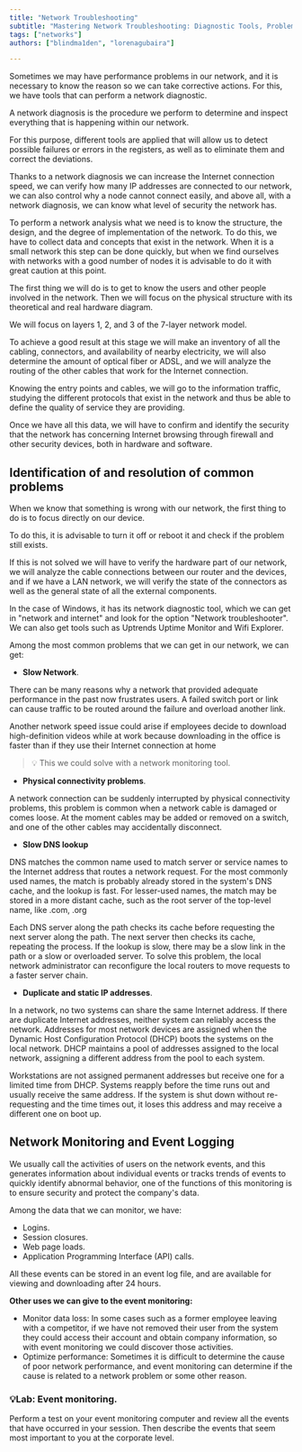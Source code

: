 ```yaml
---
title: "Network Troubleshooting"
subtitle: "Mastering Network Troubleshooting: Diagnostic Tools, Problem Identification, Resolution, and Event Monitoring for Optimal Performance."
tags: ["networks"]
authors: ["blindma1den", "lorenagubaira"]

---
```


Sometimes we may have performance problems in our network, and it is necessary to know the reason so we can take corrective actions. For this, we have tools that can perform a network diagnostic.

A network diagnosis is the procedure we perform to determine and inspect everything that is happening within our network.

For this purpose, different tools are applied that will allow us to detect possible failures or errors in the registers, as well as to eliminate them and correct the deviations.

Thanks to a network diagnosis we can increase the Internet connection speed, we can verify how many IP addresses are connected to our network, we can also control why a node cannot connect easily, and above all, with a network diagnosis, we can know what level of security the network has.

To perform a network analysis what we need is to know the structure, the design, and the degree of implementation of the network. To do this, we have to collect data and concepts that exist in the network. When it is a small network this step can be done quickly, but when we find ourselves with networks with a good number of nodes it is advisable to do it with great caution at this point.

The first thing we will do is to get to know the users and other people involved in the network. Then we will focus on the physical structure with its theoretical and real hardware diagram.

We will focus on layers 1, 2, and 3 of the 7-layer network model.

To achieve a good result at this stage we will make an inventory of all the cabling, connectors, and availability of nearby electricity, we will also determine the amount of optical fiber or ADSL, and we will analyze the routing of the other cables that work for the Internet connection.

Knowing the entry points and cables, we will go to the information traffic, studying the different protocols that exist in the network and thus be able to define the quality of service they are providing.

Once we have all this data, we will have to confirm and identify the security that the network has concerning Internet browsing through firewall and other security devices, both in hardware and software.

## Identification of and resolution of common problems

When we know that something is wrong with our network, the first thing to do is to focus directly on our device.

To do this, it is advisable to turn it off or reboot it and check if the problem still exists.

If this is not solved we will have to verify the hardware part of our network, we will analyze the cable connections between our router and the devices, and if we have a LAN network, we will verify the state of the connectors as well as the general state of all the external components.

In the case of Windows, it has its network diagnostic tool, which we can get in "network and internet" and look for the option "Network troubleshooter". We can also get tools such as Uptrends Uptime Monitor and Wifi Explorer.

Among the most common problems that we can get in our network, we can get:

- **Slow Network**.

There can be many reasons why a network that provided adequate performance in the past now frustrates users. A failed switch port or link can cause traffic to be routed around the failure and overload another link.

Another network speed issue could arise if employees decide to download high-definition videos while at work because downloading in the office is faster than if they use their Internet connection at home

> 💡 This we could solve with a network monitoring tool.

- **Physical connectivity problems**.

A network connection can be suddenly interrupted by physical connectivity problems, this problem is common when a network cable is damaged or comes loose. At the moment cables may be added or removed on a switch, and one of the other cables may accidentally disconnect.

- **Slow DNS lookup**

DNS matches the common name used to match server or service names to the Internet address that routes a network request. For the most commonly used names, the match is probably already stored in the system's DNS cache, and the lookup is fast. For lesser-used names, the match may be stored in a more distant cache, such as the root server of the top-level name, like .com, .org

Each DNS server along the path checks its cache before requesting the next server along the path. The next server then checks its cache, repeating the process. If the lookup is slow, there may be a slow link in the path or a slow or overloaded server. To solve this problem, the local network administrator can reconfigure the local routers to move requests to a faster server chain.

- **Duplicate and static IP addresses**.

In a network, no two systems can share the same Internet address. If there are duplicate Internet addresses, neither system can reliably access the network. Addresses for most network devices are assigned when the Dynamic Host Configuration Protocol (DHCP) boots the systems on the local network. DHCP maintains a pool of addresses assigned to the local network, assigning a different address from the pool to each system.

Workstations are not assigned permanent addresses but receive one for a limited time from DHCP. Systems reapply before the time runs out and usually receive the same address. If the system is shut down without re-requesting and the time times out, it loses this address and may receive a different one on boot up.

## Network Monitoring and Event Logging

We usually call the activities of users on the network events, and this generates information about individual events or tracks trends of events to quickly identify abnormal behavior, one of the functions of this monitoring is to ensure security and protect the company's data.

Among the data that we can monitor, we have:

- Logins.
- Session closures.
- Web page loads.
- Application Programming Interface (API) calls.

All these events can be stored in an event log file, and are available for viewing and downloading after 24 hours.

**Other uses we can give to the event monitoring:**

- Monitor data loss: In some cases such as a former employee leaving with a competitor, if we have not removed their user from the system they could access their account and obtain company information, so with event monitoring we could discover those activities.
- Optimize performance: Sometimes it is difficult to determine the cause of poor network performance, and event monitoring can determine if the cause is related to a network problem or some other reason.

### 💡Lab: Event monitoring.

Perform a test on your event monitoring computer and review all the events that have occurred in your session. Then describe the events that seem most important to you at the corporate level.